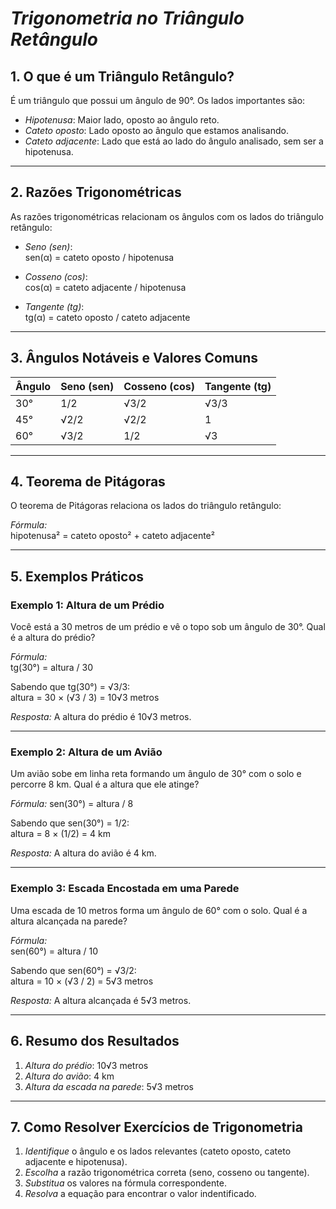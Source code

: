 
# *Trigonometria no Triângulo Retângulo*

## 1. O que é um Triângulo Retângulo?  
É um triângulo que possui um ângulo de 90°. Os lados importantes são:  
- *Hipotenusa*: Maior lado, oposto ao ângulo reto.  
- *Cateto oposto*: Lado oposto ao ângulo que estamos analisando.  
- *Cateto adjacente*: Lado que está ao lado do ângulo analisado, sem ser a hipotenusa.  

---

## 2. Razões Trigonométricas  
As razões trigonométricas relacionam os ângulos com os lados do triângulo retângulo:  

- *Seno (sen)*:  
  sen(α) = cateto oposto / hipotenusa  

- *Cosseno (cos)*:  
  cos(α) = cateto adjacente / hipotenusa  

- *Tangente (tg)*:  
  tg(α) = cateto oposto / cateto adjacente  

---

## 3. Ângulos Notáveis e Valores Comuns  

| Ângulo | Seno (sen) | Cosseno (cos) | Tangente (tg) |
|--------|------------|---------------|---------------|
| 30°    | 1/2        | √3/2          | √3/3          |
| 45°    | √2/2       | √2/2          | 1             |
| 60°    | √3/2       | 1/2           | √3            |

---

## 4. Teorema de Pitágoras  
O teorema de Pitágoras relaciona os lados do triângulo retângulo:  

*Fórmula:*  
hipotenusa² = cateto oposto² + cateto adjacente²  

---

## 5. Exemplos Práticos  

### Exemplo 1: Altura de um Prédio  
Você está a 30 metros de um prédio e vê o topo sob um ângulo de 30°. Qual é a altura do prédio?  

*Fórmula:*  
tg(30°) = altura / 30  

Sabendo que tg(30°) = √3/3:  
altura = 30 × (√3 / 3) = 10√3 metros  

*Resposta:* A altura do prédio é 10√3 metros.  

---

### Exemplo 2: Altura de um Avião  
Um avião sobe em linha reta formando um ângulo de 30° com o solo e percorre 8 km. Qual é a altura que ele atinge?  

*Fórmula:* 
sen(30°) = altura / 8  

Sabendo que sen(30°) = 1/2:  
altura = 8 × (1/2) = 4 km  

*Resposta:* A altura do avião é 4 km.  

---

### Exemplo 3: Escada Encostada em uma Parede  
Uma escada de 10 metros forma um ângulo de 60° com o solo. Qual é a altura alcançada na parede?  

*Fórmula:*  
sen(60°) = altura / 10  

Sabendo que sen(60°) = √3/2:  
altura = 10 × (√3 / 2) = 5√3 metros  

*Resposta:* A altura alcançada é 5√3 metros.  

---

## 6. Resumo dos Resultados  

1. *Altura do prédio*: 10√3 metros  
2. *Altura do avião*: 4 km  
3. *Altura da escada na parede*: 5√3 metros  

---

## 7. Como Resolver Exercícios de Trigonometria  

1. *Identifique* o ângulo e os lados relevantes (cateto oposto, cateto adjacente e hipotenusa).  
2. *Escolha* a razão trigonométrica correta (seno, cosseno ou tangente).  
3. *Substitua* os valores na fórmula correspondente.  
4. *Resolva* a equação para encontrar o valor indentificado. 
